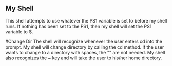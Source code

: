 ## My Shell

This shell attempts to use whatever the PS1 variable is set to before my shell runs.
If nothing has been set to the PS1, then my shell will set the PS1 variable to $.

#Change Dir
The shell will recognize whenever the user enters cd into the prompt. My shell will change directory by calling the cd method.
If the user wants to change to a directory with spaces, the "" are not needed. My shell also recognizes the ~ key and will take
the user to his/her home directory.



